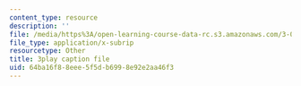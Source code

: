```yaml
---
content_type: resource
description: ''
file: /media/https%3A/open-learning-course-data-rc.s3.amazonaws.com/3-091sc-introduction-to-solid-state-chemistry-fall-2010/64ba16f88eee5f5db6998e92e2aa46f3_czAWbZLxFNM.vtt
file_type: application/x-subrip
resourcetype: Other
title: 3play caption file
uid: 64ba16f8-8eee-5f5d-b699-8e92e2aa46f3
---
```

